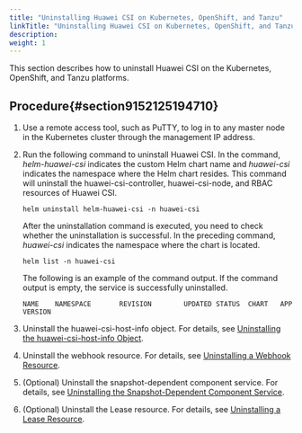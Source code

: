 ```yaml
---
title: "Uninstalling Huawei CSI on Kubernetes, OpenShift, and Tanzu"
linkTitle: "Uninstalling Huawei CSI on Kubernetes, OpenShift, and Tanzu"
description: 
weight: 1
---
```


This section describes how to uninstall Huawei CSI on the Kubernetes, OpenShift, and Tanzu platforms.

## Procedure{#section9152125194710}

1.  Use a remote access tool, such as PuTTY, to log in to any master node in the Kubernetes cluster through the management IP address.
2.  Run the following command to uninstall Huawei CSI. In the command,  _helm-huawei-csi_  indicates the custom Helm chart name and  _huawei-csi_  indicates the namespace where the Helm chart resides. This command will uninstall the huawei-csi-controller, huawei-csi-node, and RBAC resources of Huawei CSI.

    ```
    helm uninstall helm-huawei-csi -n huawei-csi
    ```

    After the uninstallation command is executed, you need to check whether the uninstallation is successful. In the preceding command,  _huawei-csi_  indicates the namespace where the chart is located.

    ```
    helm list -n huawei-csi
    ```

    The following is an example of the command output. If the command output is empty, the service is successfully uninstalled.

    ```
    NAME    NAMESPACE       REVISION        UPDATED STATUS  CHART   APP VERSION
    ```

3.  Uninstall the huawei-csi-host-info object. For details, see  [Uninstalling the huawei-csi-host-info Object](/docs/installation-and-deployment/uninstalling-huawei-csi/uninstalling-huawei-csi-using-helm/uninstalling-csi-dependent-component-services#section870813403017).
4.  Uninstall the webhook resource. For details, see  [Uninstalling a Webhook Resource](/docs/installation-and-deployment/uninstalling-huawei-csi/uninstalling-huawei-csi-using-helm/uninstalling-csi-dependent-component-services#section871155813014).
5.  \(Optional\) Uninstall the snapshot-dependent component service. For details, see  [Uninstalling the Snapshot-Dependent Component Service](/docs/installation-and-deployment/uninstalling-huawei-csi/uninstalling-huawei-csi-using-helm/uninstalling-csi-dependent-component-services#section48371491319).
6.  \(Optional\) Uninstall the Lease resource. For details, see  [Uninstalling a Lease Resource](/docs/installation-and-deployment/uninstalling-huawei-csi/uninstalling-huawei-csi-using-helm/uninstalling-csi-dependent-component-services#section263805014317).

